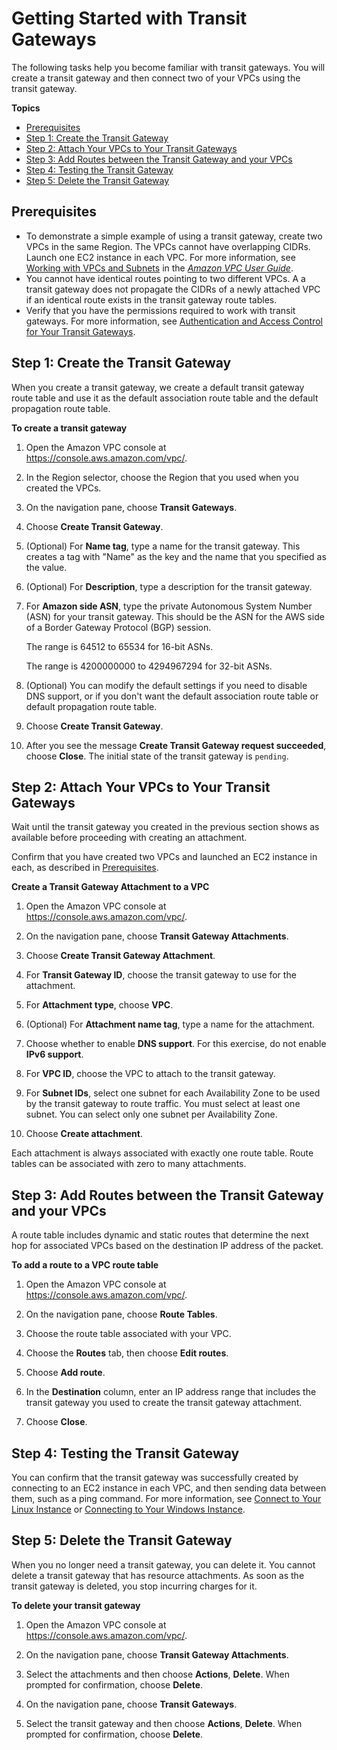 # Getting Started with Transit Gateways<a name="tgw-getting-started"></a>

The following tasks help you become familiar with transit gateways\. You will create a transit gateway and then connect two of your VPCs using the transit gateway\.

**Topics**
+ [Prerequisites](#tgw-prerequisites)
+ [Step 1: Create the Transit Gateway](#step-create-tgw)
+ [Step 2: Attach Your VPCs to Your Transit Gateways](#step-attach-vpcs)
+ [Step 3: Add Routes between the Transit Gateway and your VPCs](#step-add-routes)
+ [Step 4: Testing the Transit Gateway](#step-test-tgw)
+ [Step 5: Delete the Transit Gateway](#step-delete-tgw)

## Prerequisites<a name="tgw-prerequisites"></a>
+ To demonstrate a simple example of using a transit gateway, create two VPCs in the same Region\. The VPCs cannot have overlapping CIDRs\. Launch one EC2 instance in each VPC\. For more information, see [Working with VPCs and Subnets](https://docs.aws.amazon.com/vpc/latest/userguide/working-with-vpcs.html) in the *[Amazon VPC User Guide](https://docs.aws.amazon.com/vpc/latest/userguide/)*\.
+ You cannot have identical routes pointing to two different VPCs\. A a transit gateway does not propagate the CIDRs of a newly attached VPC if an identical route exists in the transit gateway route tables\.
+ Verify that you have the permissions required to work with transit gateways\. For more information, see [Authentication and Access Control for Your Transit Gateways](transit-gateway-authentication-access-control.md)\.

## Step 1: Create the Transit Gateway<a name="step-create-tgw"></a>

When you create a transit gateway, we create a default transit gateway route table and use it as the default association route table and the default propagation route table\.

**To create a transit gateway**

1. Open the Amazon VPC console at [https://console\.aws\.amazon\.com/vpc/](https://console.aws.amazon.com/vpc/)\.

1. In the Region selector, choose the Region that you used when you created the VPCs\.

1. On the navigation pane, choose **Transit Gateways**\.

1. Choose **Create Transit Gateway**\.

1. \(Optional\) For **Name tag**, type a name for the transit gateway\. This creates a tag with "Name" as the key and the name that you specified as the value\.

1. \(Optional\) For **Description**, type a description for the transit gateway\.

1. For **Amazon side ASN**, type the private Autonomous System Number \(ASN\) for your transit gateway\. This should be the ASN for the AWS side of a Border Gateway Protocol \(BGP\) session\.

   The range is 64512 to 65534 for 16\-bit ASNs\.

   The range is 4200000000 to 4294967294 for 32\-bit ASNs\.

1. \(Optional\) You can modify the default settings if you need to disable DNS support, or if you don't want the default association route table or default propagation route table\.

1. Choose **Create Transit Gateway**\.

1. After you see the message **Create Transit Gateway request succeeded**, choose **Close**\. The initial state of the transit gateway is `pending`\.

## Step 2: Attach Your VPCs to Your Transit Gateways<a name="step-attach-vpcs"></a>

Wait until the transit gateway you created in the previous section shows as available before proceeding with creating an attachment\.

Confirm that you have created two VPCs and launched an EC2 instance in each, as described in [Prerequisites](#tgw-prerequisites)\.

**Create a Transit Gateway Attachment to a VPC**

1. Open the Amazon VPC console at [https://console\.aws\.amazon\.com/vpc/](https://console.aws.amazon.com/vpc/)\.

1. On the navigation pane, choose **Transit Gateway Attachments**\.

1. Choose **Create Transit Gateway Attachment**\.

1. For **Transit Gateway ID**, choose the transit gateway to use for the attachment\.

1. For **Attachment type**, choose **VPC**\.

1. \(Optional\) For **Attachment name tag**, type a name for the attachment\.

1. Choose whether to enable **DNS support**\. For this exercise, do not enable **IPv6 support**\.

1. For **VPC ID**, choose the VPC to attach to the transit gateway\.

1. For **Subnet IDs**, select one subnet for each Availability Zone to be used by the transit gateway to route traffic\. You must select at least one subnet\. You can select only one subnet per Availability Zone\.

1. Choose **Create attachment**\.

Each attachment is always associated with exactly one route table\. Route tables can be associated with zero to many attachments\.

## Step 3: Add Routes between the Transit Gateway and your VPCs<a name="step-add-routes"></a>

A route table includes dynamic and static routes that determine the next hop for associated VPCs based on the destination IP address of the packet\.

**To add a route to a VPC route table**

1. Open the Amazon VPC console at [https://console\.aws\.amazon\.com/vpc/](https://console.aws.amazon.com/vpc/)\.

1. On the navigation pane, choose **Route Tables**\.

1. Choose the route table associated with your VPC\.

1. Choose the **Routes** tab, then choose **Edit routes**\.

1. Choose **Add route**\.

1. In the **Destination** column, enter an IP address range that includes the transit gateway you used to create the transit gateway attachment\.

1. Choose **Close**\.

## Step 4: Testing the Transit Gateway<a name="step-test-tgw"></a>

You can confirm that the transit gateway was successfully created by connecting to an EC2 instance in each VPC, and then sending data between them, such as a ping command\. For more information, see [Connect to Your Linux Instance](https://docs.aws.amazon.com/AWSEC2/latest/UserGuide/AccessingInstances.html) or [Connecting to Your Windows Instance](https://docs.aws.amazon.com/AWSEC2/latest/WindowsGuide/connecting_to_windows_instance.html)\.

## Step 5: Delete the Transit Gateway<a name="step-delete-tgw"></a>

When you no longer need a transit gateway, you can delete it\. You cannot delete a transit gateway that has resource attachments\. As soon as the transit gateway is deleted, you stop incurring charges for it\.

**To delete your transit gateway**

1. Open the Amazon VPC console at [https://console\.aws\.amazon\.com/vpc/](https://console.aws.amazon.com/vpc/)\.

1. On the navigation pane, choose **Transit Gateway Attachments**\.

1. Select the attachments and then choose **Actions**, **Delete**\. When prompted for confirmation, choose **Delete**\.

1. On the navigation pane, choose **Transit Gateways**\.

1. Select the transit gateway and then choose **Actions**, **Delete**\. When prompted for confirmation, choose **Delete**\.